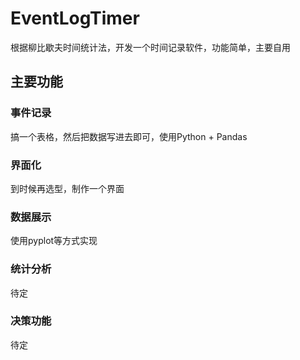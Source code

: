 # EventLogTimer
根据柳比歇夫时间统计法，开发一个时间记录软件，功能简单，主要自用
## 主要功能
### 事件记录
搞一个表格，然后把数据写进去即可，使用Python + Pandas
### 界面化
到时候再选型，制作一个界面
### 数据展示
使用pyplot等方式实现
### 统计分析
待定
### 决策功能
待定